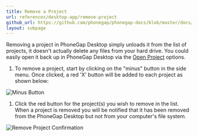 ```yaml
---
title: Remove a Project
url: references/desktop-app/remove-project
github_url: https://github.com/phonegap/phonegap-docs/blob/master/docs/3-references/desktop-app/6-remove-project.html.md
layout: subpage
---
```


Removing a project in PhoneGap Desktop simply unloads it from the list of projects, it doesn't actually delete any files from your hard drive. You could easily open it back up in PhoneGap Desktop via the [Open Project](/references/desktop-app/open-project) options.

1. To remove a project, start by clicking on the "minus" button in the side menu. Once clicked, a red 'X' button will be added to each project as shown below:

  ![Minus Button](/images/docs-minus-button.png)

1. Click the red button for the project(s) you wish to remove in the list. When a project is removed you will be notified that it has been removed from the PhoneGap Desktop but not from your computer's file system.

  ![Remove Project Confirmation](/images/docs-remove-notification.png)
